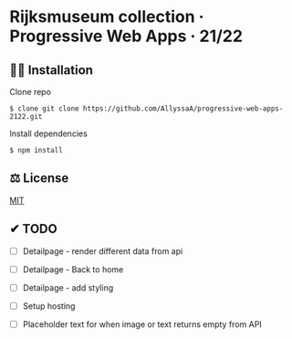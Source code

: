 # Rijksmuseum collection · Progressive Web Apps · 21/22

## 👩‍🏫 Installation

Clone repo

```
$ clone git clone https://github.com/AllyssaA/progressive-web-apps-2122.git
```

Install dependencies
```
$ npm install
```

## ⚖ License

[MIT](https://github.com/AllyssaA/progressive-web-apps-2122/blob/main/LICENSE)

## ✔ TODO
- [ ] Detailpage - render different data from api
- [ ] Detailpage - Back to home
- [ ] Detailpage - add styling
- [ ] Setup hosting
- [ ] Placeholder text for when image or text returns empty from API




<!-- Here are some hints for your project! -->

<!-- Start out with a title and a description -->

<!-- Add a nice image here at the end of the week, showing off your shiny frontend 📸 -->

<!-- Add a link to your live demo in Github Pages 🌐-->

<!-- replace the code in the /docs folder with your own, so you can showcase your work with GitHub Pages 🌍 -->

<!-- Maybe a table of contents here? 📚 -->

<!-- ☝️ replace this description with a description of your own work -->

<!-- How about a section that describes how to install this project? 🤓 -->

<!-- ...but how does one use this project? What are its features 🤔 -->

<!-- ...you should implement an explanation of client- server rendering choices 🍽 -->

<!-- ...and an activity diagram including the Service Worker 📈 -->

<!-- This would be a good place for a list of enhancements to optimize the critical render path implemented your app  -->

<!-- Maybe a checklist of done stuff and stuff still on your wishlist? ✅ -->

<!-- We all stand on the shoulders of giants, please link all the sources you used in to create this project. -->

<!-- How about a license here? When in doubt use GNU GPL v3. 📜  -->

